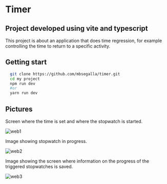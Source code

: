 # Timer

## Project developed using vite and typescript

This project is about an application that does time regression, for example controlling the time to return to a specific activity.

## Getting start

```bash
  git clone https://github.com/mbsegalla/timer.git
  cd my project
  npm run dev
  #or
  yarn run dev
```

## Pictures

Screen where the time is set and where the stopwatch is started.

![web1](https://user-images.githubusercontent.com/69018143/210564510-e09f29b5-40c0-4873-8adc-3b47370f8a2c.png)

Image showing stopwatch in progress.

![web2](https://user-images.githubusercontent.com/69018143/210564641-7aca5239-dd34-40f3-96f2-71b5d28f8e06.png)

Image showing the screen where information on the progress of the triggered stopwatches is saved.

![web3](https://user-images.githubusercontent.com/69018143/210564717-385e09f9-4ee1-4609-a378-24854c6572e1.png)
